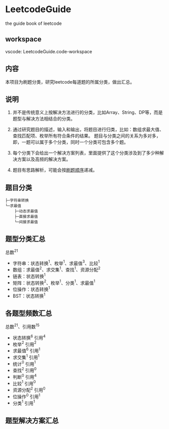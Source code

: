 # LeetcodeGuide

the guide book of leetcode

## workspace

vscode: LeetcodeGuide.code-workspace

## 内容

本项目为刷题分类，研究leetcode每道题的所属分类，做出汇总。

## 说明

1. 并不是传统意义上按解决方法进行的分类，比如Array、String、DP等，而是题型与解决方法相结合的分类。

2. 通过研究题目的描述，输入和输出，将题目进行归类，比如：数组求最大值、查找匹配项、枚举所有符合条件的结果。
题目与分类之间的关系为多对多，即，一题可以属于多个分类，同时一个分类可包含多个题。

3. 每个分类下会给出一个解决方案列表，里面提供了这个分类涉及到了多少种解决方案以及高频的解决方案。

4. 题目有思路解析，可能会按[刷题顺序]递减。

## 题目分类

``` text
├─字符串转换
└─求最值
    ├─动态求最值
    ├─直接求最值
    └─间接求最值
```

## 题型分类汇总

总数$^{21}$

+ 字符串：状态转换$^1$、枚举$^1$、求最值$^3$、比较$^1$
+ 数组：求最值$^2$、求交集$^1$、查找$^1$、资源分配$^2$
+ 链表：状态转换$^1$
+ 矩阵：状态转换$^2$、枚举$^1$、分类$^1$、求最值$^1$
+ 位操作：状态转换$^1$
+ BST：状态转换$^1$

## 各题型频数汇总

总数$^{21}$、引用数$^{15}$

+ 状态转换$^6$ 引用$^4$
+ 枚举$^2$ 引用$^2$
+ 求最值$^6$ 引用$^1$
+ 求交集$^1$ 引用$^1$
+ 统计$^0$ 引用$^1$
+ 查找$^2$ 引用$^0$
+ 判断$^0$ 引用$^4$
+ 比较$^1$ 引用$^0$
+ 资源分配$^2$ 引用$^0$
+ 位操作$^0$ 引用$^1$
+ 分类$^1$ 引用$^1$

## 题型解决方案汇总

<!-- 路径 -->
[刷题顺序]:题目顺序.md
